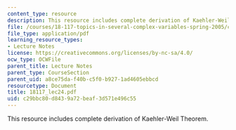 ```yaml
---
content_type: resource
description: This resource includes complete derivation of Kaehler-Weil Theorem.
file: /courses/18-117-topics-in-several-complex-variables-spring-2005/c29bbc80d8439a72beaf3d571e496c55_18117_lec24.pdf
file_type: application/pdf
learning_resource_types:
- Lecture Notes
license: https://creativecommons.org/licenses/by-nc-sa/4.0/
ocw_type: OCWFile
parent_title: Lecture Notes
parent_type: CourseSection
parent_uid: a8ce75da-f40b-c5f0-b927-1ad4605ebbcd
resourcetype: Document
title: 18117_lec24.pdf
uid: c29bbc80-d843-9a72-beaf-3d571e496c55
---
```

This resource includes complete derivation of Kaehler-Weil Theorem.